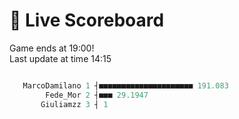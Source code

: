 # 🚩 Live Scoreboard
Game ends at 19:00!   
Last update at time 14:15
```R

   MarcoDamilano 1 ┤■■■■■■■■■■■■■■■■■■■■■ 191.083   
        Fede_Mor 2 ┤■■■ 29.1947                     
       Giuliamzz 3 ┤ 1                              

```
